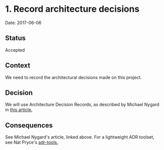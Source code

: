 # 1. Record architecture decisions

Date: 2017-06-06

## Status

Accepted

## Context

We need to record the architectural decisions made on this project.

## Decision

We will use Architecture Decision Records, as described by Michael Nygard in
[this article.][1]

## Consequences

See Michael Nygard's article, linked above. For a lightweight ADR toolset, see
Nat Pryce's [adr-tools.][2]

[1]: https://fatalerror.fm/episodes/2017/2/13/17-testing-your-network-layer
[2]: https://github.com/npryce/adr-tools.
